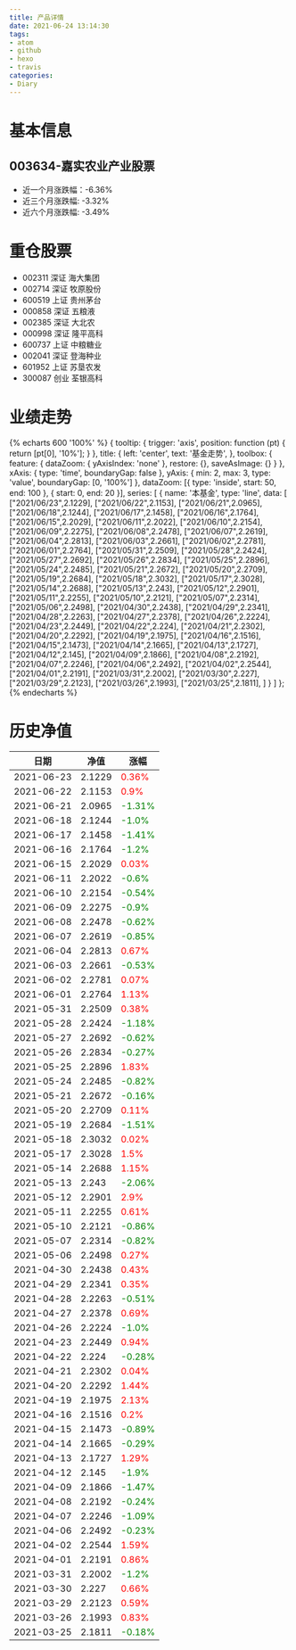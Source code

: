 ```yaml
---
title: 产品详情
date: 2021-06-24 13:14:30
tags:
- atom
- github
- hexo
- travis
categories:
- Diary
---
```


# 基本信息
## 003634-嘉实农业产业股票
- 近一个月涨跌幅：-6.36%
- 近三个月涨跌幅: -3.32%
- 近六个月涨跌幅: -3.49%

# 重仓股票
- 002311 深证 海大集团
- 002714 深证 牧原股份
- 600519 上证 贵州茅台
- 000858 深证 五粮液
- 002385 深证 大北农
- 000998 深证 隆平高科
- 600737 上证 中粮糖业
- 002041 深证 登海种业
- 601952 上证 苏垦农发
- 300087 创业 荃银高科
# 业绩走势

{% echarts 600 '100%' %}
{
  tooltip: {
        trigger: 'axis',
        position: function (pt) {
            return [pt[0], '10%'];
        }
    },
    title: {
        left: 'center',
        text: '基金走势',
    },
    toolbox: {
        feature: {
            dataZoom: {
                yAxisIndex: 'none'
            },
            restore: {},
            saveAsImage: {}
        }
    },
    xAxis: {
        type: 'time',
        boundaryGap: false
    },
    yAxis: {
        min: 2,
        max: 3,
        type: 'value',
        boundaryGap: [0, '100%']
    },
    dataZoom: [{
        type: 'inside',
        start: 50,
        end: 100
    }, {
        start: 0,
        end: 20
    }],
    series: [
        {
            name: '本基金',
            type: 'line',
            data: [
["2021/06/23",2.1229],
["2021/06/22",2.1153],
["2021/06/21",2.0965],
["2021/06/18",2.1244],
["2021/06/17",2.1458],
["2021/06/16",2.1764],
["2021/06/15",2.2029],
["2021/06/11",2.2022],
["2021/06/10",2.2154],
["2021/06/09",2.2275],
["2021/06/08",2.2478],
["2021/06/07",2.2619],
["2021/06/04",2.2813],
["2021/06/03",2.2661],
["2021/06/02",2.2781],
["2021/06/01",2.2764],
["2021/05/31",2.2509],
["2021/05/28",2.2424],
["2021/05/27",2.2692],
["2021/05/26",2.2834],
["2021/05/25",2.2896],
["2021/05/24",2.2485],
["2021/05/21",2.2672],
["2021/05/20",2.2709],
["2021/05/19",2.2684],
["2021/05/18",2.3032],
["2021/05/17",2.3028],
["2021/05/14",2.2688],
["2021/05/13",2.243],
["2021/05/12",2.2901],
["2021/05/11",2.2255],
["2021/05/10",2.2121],
["2021/05/07",2.2314],
["2021/05/06",2.2498],
["2021/04/30",2.2438],
["2021/04/29",2.2341],
["2021/04/28",2.2263],
["2021/04/27",2.2378],
["2021/04/26",2.2224],
["2021/04/23",2.2449],
["2021/04/22",2.224],
["2021/04/21",2.2302],
["2021/04/20",2.2292],
["2021/04/19",2.1975],
["2021/04/16",2.1516],
["2021/04/15",2.1473],
["2021/04/14",2.1665],
["2021/04/13",2.1727],
["2021/04/12",2.145],
["2021/04/09",2.1866],
["2021/04/08",2.2192],
["2021/04/07",2.2246],
["2021/04/06",2.2492],
["2021/04/02",2.2544],
["2021/04/01",2.2191],
["2021/03/31",2.2002],
["2021/03/30",2.227],
["2021/03/29",2.2123],
["2021/03/26",2.1993],
["2021/03/25",2.1811],
]
        }
    ]
};
{% endecharts %}

# 历史净值

| 日期 | 净值 | 涨幅 |
| --- | --- | --- |
|2021-06-23|2.1229|<font color=red>0.36%</font>|
|2021-06-22|2.1153|<font color=red>0.9%</font>|
|2021-06-21|2.0965|<font color=green>-1.31%</font>|
|2021-06-18|2.1244|<font color=green>-1.0%</font>|
|2021-06-17|2.1458|<font color=green>-1.41%</font>|
|2021-06-16|2.1764|<font color=green>-1.2%</font>|
|2021-06-15|2.2029|<font color=red>0.03%</font>|
|2021-06-11|2.2022|<font color=green>-0.6%</font>|
|2021-06-10|2.2154|<font color=green>-0.54%</font>|
|2021-06-09|2.2275|<font color=green>-0.9%</font>|
|2021-06-08|2.2478|<font color=green>-0.62%</font>|
|2021-06-07|2.2619|<font color=green>-0.85%</font>|
|2021-06-04|2.2813|<font color=red>0.67%</font>|
|2021-06-03|2.2661|<font color=green>-0.53%</font>|
|2021-06-02|2.2781|<font color=red>0.07%</font>|
|2021-06-01|2.2764|<font color=red>1.13%</font>|
|2021-05-31|2.2509|<font color=red>0.38%</font>|
|2021-05-28|2.2424|<font color=green>-1.18%</font>|
|2021-05-27|2.2692|<font color=green>-0.62%</font>|
|2021-05-26|2.2834|<font color=green>-0.27%</font>|
|2021-05-25|2.2896|<font color=red>1.83%</font>|
|2021-05-24|2.2485|<font color=green>-0.82%</font>|
|2021-05-21|2.2672|<font color=green>-0.16%</font>|
|2021-05-20|2.2709|<font color=red>0.11%</font>|
|2021-05-19|2.2684|<font color=green>-1.51%</font>|
|2021-05-18|2.3032|<font color=red>0.02%</font>|
|2021-05-17|2.3028|<font color=red>1.5%</font>|
|2021-05-14|2.2688|<font color=red>1.15%</font>|
|2021-05-13|2.243|<font color=green>-2.06%</font>|
|2021-05-12|2.2901|<font color=red>2.9%</font>|
|2021-05-11|2.2255|<font color=red>0.61%</font>|
|2021-05-10|2.2121|<font color=green>-0.86%</font>|
|2021-05-07|2.2314|<font color=green>-0.82%</font>|
|2021-05-06|2.2498|<font color=red>0.27%</font>|
|2021-04-30|2.2438|<font color=red>0.43%</font>|
|2021-04-29|2.2341|<font color=red>0.35%</font>|
|2021-04-28|2.2263|<font color=green>-0.51%</font>|
|2021-04-27|2.2378|<font color=red>0.69%</font>|
|2021-04-26|2.2224|<font color=green>-1.0%</font>|
|2021-04-23|2.2449|<font color=red>0.94%</font>|
|2021-04-22|2.224|<font color=green>-0.28%</font>|
|2021-04-21|2.2302|<font color=red>0.04%</font>|
|2021-04-20|2.2292|<font color=red>1.44%</font>|
|2021-04-19|2.1975|<font color=red>2.13%</font>|
|2021-04-16|2.1516|<font color=red>0.2%</font>|
|2021-04-15|2.1473|<font color=green>-0.89%</font>|
|2021-04-14|2.1665|<font color=green>-0.29%</font>|
|2021-04-13|2.1727|<font color=red>1.29%</font>|
|2021-04-12|2.145|<font color=green>-1.9%</font>|
|2021-04-09|2.1866|<font color=green>-1.47%</font>|
|2021-04-08|2.2192|<font color=green>-0.24%</font>|
|2021-04-07|2.2246|<font color=green>-1.09%</font>|
|2021-04-06|2.2492|<font color=green>-0.23%</font>|
|2021-04-02|2.2544|<font color=red>1.59%</font>|
|2021-04-01|2.2191|<font color=red>0.86%</font>|
|2021-03-31|2.2002|<font color=green>-1.2%</font>|
|2021-03-30|2.227|<font color=red>0.66%</font>|
|2021-03-29|2.2123|<font color=red>0.59%</font>|
|2021-03-26|2.1993|<font color=red>0.83%</font>|
|2021-03-25|2.1811|<font color=green>-0.18%</font>|
